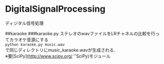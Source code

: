 # DigitalSignalProcessing
ディジタル信号処理

##karaoke
###karaoke.py
ステレオのwavファイルをLRチャネルの比較を行ってカラオケ音源にする  
`python karaoke.py music.wav`  
で同じディレクトリにmusic_karaoke.wavが生成される．  
※要[SciPy](http://www.scipy.org/ ''SciPy)モジュール
